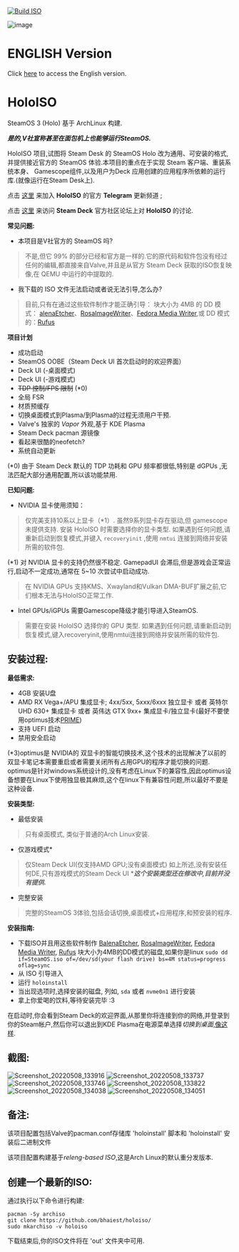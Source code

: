 [![Build ISO](https://github.com/theVakhovskeIsTaken/holoiso/actions/workflows/build.yml/badge.svg)](https://github.com/theVakhovskeIsTaken/holoiso/actions/workflows/build.yml)

![image](https://user-images.githubusercontent.com/97450182/167457908-07be1a60-7e86-4bef-b7f0-6bd19efd8b24.png)

# ENGLISH Version
Click [here](https://github.com/theVakhovskeIsTaken/holoiso) to access the English version.

# HoloISO 

SteamOS 3 (Holo) 基于 ArchLinux 构建.

***是的,V社宣称甚至在面包机上也能够运行SteamOS.***

HoloISO 项目,试图将 Steam Desk 的 SteamOS Holo 改为通用、可安装的格式,并提供接近官方的 SteamOS 体验.本项目的重点在于实现 Steam 客户端、重装系统本身、 Gamescope组件,以及用户为Deck 应用创建的应用程序所依赖的运行库.(就像运行在Steam Desk上).

点击 [这里](https://t.me/HoloISO) 来加入 **HoloISO** 的官方 **Telegram** 更新频道 ;

点击 [这里](https://steamdeck.community/forums/holoiso.29/) 来访问 **Steam Deck** 官方社区论坛上对 **HoloISO** 的讨论.

**常见问题:**

- 本项目是V社官方的 SteamOS 吗?
> 不是,但它 99% 的部分已经和官方是一样的.它的原代码和软件包没有经过任何的编辑,都直接来自Valve,并且是从官方 Steam Deck 获取的ISO恢复映像,在 QEMU 中运行的中提取的.
- 我下载的 ISO 文件无法启动或者说无法引导,怎么办?
> 目前,只有在通过这些软件制作才能正确引导：
> 块大小为 4MB 的 DD 模式： [alenaEtcher](https://www.balena.io/etcher/)、[RosaImageWriter](http://wiki.rosalab.ru/en/index.php/ROSA_ImageWriter)、[Fedora Media Writer](https://getfedora.org/en/workstation/download/),或 DD 模式的：[Rufus](https://rufus.ie)


**项目计划**
- 成功启动
- SteamOS OOBE（Steam Deck UI 首次启动时的欢迎界面）
- Deck UI (-桌面模式)
- Deck UI (-游戏模式)
- ~~TDP 控制/FPS 限制~~ (*0)
- 全局 FSR
- 材质预缓存
- 切换桌面模式到Plasma/到Plasma的过程无须用户干预.
- Valve's 独家的 *Vapor* 外观,基于 KDE Plasma
- Steam Deck pacman 源镜像
- 看起来很酷的neofetch?
- 系统自动更新

(*0) 由于 Steam Deck 默认的 TDP 功耗和 GPU 频率都很低,特别是 dGPUs ,无法匹配大部分通用配置,所以该功能禁用. 

**已知问题:**

- NVIDIA 显卡使用须知：

> 仅完美支持10系以上显卡（*1）. 虽然9系列显卡存在驱动,但 gamescope 未提供支持. 安装 HoloISO 时需要选择你的显卡类型. 如果遇到任何问题,请重新启动到恢复模式,并键入 `recoveryinit` ,使用 `nmtui` 连接到网络并安装所需的软件包. 

(*1) 对 NVIDIA 显卡的支持仍然很不稳定. GamepadUI 会滞后,但是游戏会正常运行,启动不一定成功,通常在 5~10 次尝试中启动成功. 

> 在 NVIDIA GPUs 支持KMS、Xwayland和Vulkan DMA-BUF扩展之前,它们根本无法与HoloISO正常工作. 

- Intel GPUs/iGPUs 需要Gamescope降级才能引导进入SteamOS. 

> 需要在安装 HoloISO 选择你的 GPU 类型. 如果遇到任何问题,请重新启动到恢复模式,键入recoveryinit,使用nmtui连接到网络并安装所需的软件包.

安装过程:
-
**最低需求:**
- 4GB 安装U盘
- AMD RX Vega+/APU 集成显卡; 4xx/5xx, 5xxx/6xxx 独立显卡
  或者 英特尔 UHD 630+ 集成显卡 
  或者 英伟达 GTX 9xx+ 集成显卡/独立显卡(最好不要使用optimus技术[PRIME](*3))
- 支持 UEFI 启动
- 禁用安全启动

(*3)optimus是 NVIDIA的 双显卡的智能切换技术,这个技术的出现解决了以前的双显卡笔记本需要重启或者需要关闭所有占用GPU的程序才能切换的问题. optimus是针对windows系统设计的,没有考虑在Linux下的兼容性,因此optimus设备想要在Linux下使用独显极其麻烦,这个在linux下有兼容性问题,所以最好不要是这种设备.

**安装类型:**
- 最低安装
> 只有桌面模式, 类似于普通的Arch Linux安装.
- 仅游戏模式*
> 仅Steam Deck UI(仅支持AMD GPU;没有桌面模式) 如上所述,没有安装任何DE,只有游戏模式的Steam Deck UI
> ****这个安装类型还在修改中,目前并没有提供.***
- 完整安装
> 完整的SteamOS 3体验,包括会话切换,桌面模式+应用程序,和预安装的程序. 

**安装指南:**
- 下载ISO并且用这些软件制作 [BalenaEtcher](https://www.balena.io/etcher/), [RosaImageWriter](http://wiki.rosalab.ru/en/index.php/ROSA_ImageWriter), [Fedora Media Writer](https://getfedora.org/en/workstation/download/), [Rufus](https://rufus.ie) 块大小为4MB的DD模式的磁盘,如果你是linux `sudo dd if=SteamOS.iso of=/dev/sd(your flash drive) bs=4M status=progress oflag=sync` 
- 从 ISO 引导进入
- 运行 `holoinstall`
- 当出现选项时,选择安装的磁盘, 列如, `sda` 或者 `nvme0n1` 进行安装
- 拿上你爱喝的饮料,等待安装完毕 :3

在启动时,你会看到Steam Deck的欢迎界面,从那里你将连接到你的网络,并登录到你的Steam帐户,然后你可以退出到KDE Plasma在电源菜单选择*切换到桌面*,[像这样](https://www.youtube.com/watch?v=smfwna2iHho). 

截图:
-
![Screenshot_20220508_133916](https://user-images.githubusercontent.com/97450182/167292656-1679e007-4701-4a3c-89ee-2104b5eb12cd.png)
![Screenshot_20220508_133737](https://user-images.githubusercontent.com/97450182/167292672-8bc9032d-4a21-4528-ab7e-b9dbc25a0664.png)
![Screenshot_20220508_133746](https://user-images.githubusercontent.com/97450182/167292722-a68806c1-5768-4790-a8e7-108d7c72bb08.png)
![Screenshot_20220508_133822](https://user-images.githubusercontent.com/97450182/167292731-86fed590-0260-4c5e-ac13-05d284b5fd24.png)
![Screenshot_20220508_134038](https://user-images.githubusercontent.com/97450182/167292734-90036b5f-2571-438e-8951-8d731cd4ae93.png)
![Screenshot_20220508_134051](https://user-images.githubusercontent.com/97450182/167292738-a70d266f-814d-4352-8d38-b920ae3f3381.png)


备注:
-

该项目配置包括Valve的pacman.conf存储库 'holoinstall' 脚本和 'holoinstall' 安装后二进制文件

该项目配置构建基于*releng-based ISO*,这是Arch Linux的默认重分发版本. 

创建一个最新的ISO:
-
通过执行以下命令进行构建:
```
pacman -Sy archiso
git clone https://github.com/bhaiest/holoiso/
sudo mkarchiso -v holoiso
```
下载结束后,你的ISO文件将在 'out' 文件夹中可用. 

